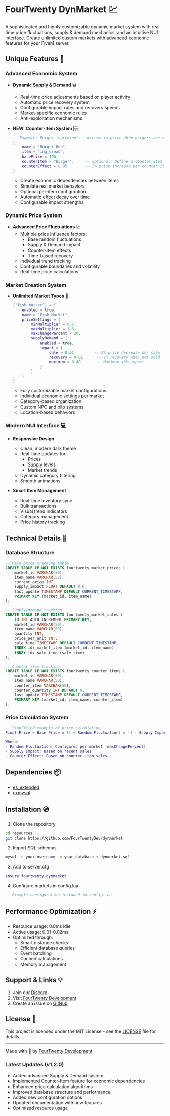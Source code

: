 # FourTwenty DynMarket 💹
A sophisticated and highly customizable dynamic market system with real-time price fluctuations, supply & demand mechanics, and an intuitive NUI interface. Create unlimited custom markets with advanced economic features for your FiveM server.

## Unique Features 🚀

### Advanced Economic System
- **Dynamic Supply & Demand** 📊
  - Real-time price adjustments based on player activity
  - Automatic price recovery system
  - Configurable impact rates and recovery speeds
  - Market-specific economic rules
  - Anti-exploitation mechanisms

- **NEW: Counter-Item System** 🆕
  ```lua
  -- Example: Burger ingredients increase in price when burgers are sold
  {
      name = "Burger Bun",
      item = "ing_bread",
      basePrice = 100,
      counterItem = "burger",     -- Optional: Define a counter item
      counterEffect = 0.05        -- 5% price increase per counter item sold
  }
  ```
  - Create economic dependencies between items
  - Simulate real market behaviors
  - Optional per-item configuration
  - Automatic effect decay over time
  - Configurable impact strengths

### Dynamic Price System
- **Advanced Price Fluctuations** 📈
  - Multiple price influence factors:
    - Base random fluctuations
    - Supply & Demand impact
    - Counter-item effects
    - Time-based recovery
  - Individual trend tracking
  - Configurable boundaries and volatility
  - Real-time price calculations

### Market Creation System
- **Unlimited Market Types** 🏪
  ```lua
  ["fish_market"] = {
      enabled = true,
      name = "Fish Market",
      priceSettings = {
          minMultiplier = 0.6,
          maxMultiplier = 1.8,
          maxChangePercent = 20,
          supplyDemand = {
              enabled = true,
              impact = {
                  sale = 0.02,        -- 2% price decrease per sale
                  recovery = 0.01,     -- 1% recovery when not sold
                  maximum = 0.40       -- Maximum 40% impact
              }
          }
      }
  }
  ```
  - Fully customizable market configurations
  - Individual economic settings per market
  - Category-based organization
  - Custom NPC and blip systems
  - Location-based behaviors

### Modern NUI Interface 💻
- **Responsive Design**
  - Clean, modern dark theme
  - Real-time updates for:
    - Prices
    - Supply levels
    - Market trends
  - Dynamic category filtering
  - Smooth animations

- **Smart Item Management**
  - Real-time inventory sync
  - Bulk transactions
  - Visual trend indicators
  - Category management
  - Price history tracking

## Technical Details 🔧

### Database Structure
```sql
-- Main price tracking table
CREATE TABLE IF NOT EXISTS fourtwenty_market_prices (
    market_id VARCHAR(50),
    item_name VARCHAR(50),
    current_price INT,
    supply_impact FLOAT DEFAULT 0.0,
    last_update TIMESTAMP DEFAULT CURRENT_TIMESTAMP,
    PRIMARY KEY (market_id, item_name)
);

-- Supply/demand tracking
CREATE TABLE IF NOT EXISTS fourtwenty_market_sales (
    id INT AUTO_INCREMENT PRIMARY KEY,
    market_id VARCHAR(50),
    item_name VARCHAR(50),
    quantity INT,
    price_per_unit INT,
    sale_time TIMESTAMP DEFAULT CURRENT_TIMESTAMP,
    INDEX idx_market_item (market_id, item_name),
    INDEX idx_sale_time (sale_time)
);

-- Counter-item tracking
CREATE TABLE IF NOT EXISTS fourtwenty_counter_items (
    market_id VARCHAR(50),
    item_name VARCHAR(50),
    counter_item VARCHAR(50),
    counter_quantity INT DEFAULT 0,
    last_update TIMESTAMP DEFAULT CURRENT_TIMESTAMP,
    PRIMARY KEY (market_id, item_name, counter_item)
);
```

### Price Calculation System
```lua
-- Simplified example of price calculation
Final Price = Base Price × (1 + Random Fluctuation) × (1 - Supply Impact + Counter Effect)

Where:
- Random Fluctuation: Configured per market (maxChangePercent)
- Supply Impact: Based on recent sales
- Counter Effect: Based on counter-item sales
```

## Dependencies 📦
- [es_extended](https://github.com/esx-framework/esx-legacy)
- [oxmysql](https://github.com/overextended/oxmysql)

## Installation 💿

1. Clone the repository
```bash
cd resources
git clone https://github.com/FourTwentyDev/dynmarket
```

2. Import SQL schemas
```bash
mysql -u your_username -p your_database < dynmarket.sql
```

3. Add to server.cfg
```lua
ensure fourtwenty_dynmarket
```

4. Configure markets in config.lua
```lua
-- Example configuration included in config.lua
```

## Performance Optimization ⚡
- Resource usage: 0.0ms idle
- Active usage: 0.01-0.02ms
- Optimized through:
  - Smart distance checks
  - Efficient database queries
  - Event batching
  - Cached calculations
  - Memory management

## Support & Links 💡
1. Join our [Discord](https://discord.gg/fourtwenty)
2. Visit [FourTwenty Development](https://fourtwenty.dev)
3. Create an issue on [GitHub](https://github.com/FourTwentyDev/dynmarket)

## License 📄
This project is licensed under the MIT License - see the [LICENSE](LICENSE) file for details.

---
Made with 💚 by [FourTwenty Development](https://fourtwenty.dev)

### Latest Updates (v1.2.0)
- Added advanced Supply & Demand system
- Implemented Counter-Item feature for economic dependencies
- Enhanced price calculation algorithms
- Improved database structure and performance
- Added new configuration options
- Updated documentation with new features
- Optimized resource usage

